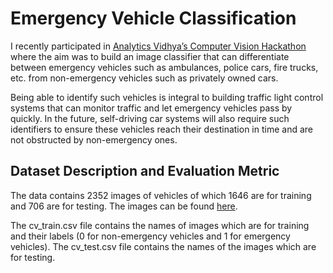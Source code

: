 # Emergency Vehicle Classification
I recently participated in [Analytics Vidhya’s Computer Vision Hackathon]( https://datahack.analyticsvidhya.com/contest/janatahack-computer-vision-hackathon/) where the aim was to build an image classifier that can differentiate between emergency vehicles such as ambulances, police cars, fire trucks, etc. from non-emergency vehicles such as privately owned cars.

Being able to identify such vehicles is integral to building traffic light control systems that can monitor traffic and let emergency vehicles pass by quickly. In the future, self-driving car systems will also require such identifiers to ensure these vehicles reach their destination in time and are not obstructed by non-emergency ones.

## Dataset Description and Evaluation Metric
The data contains 2352 images of vehicles of which 1646 are for training and 706 are for testing. The images can be found [here]( https://drive.google.com/drive/folders/1tbEA55PxB35S4HVUimAuzTw8yIf5gSyv?usp=sharing).

The cv_train.csv file contains the names of images which are for training and their labels (0 for non-emergency vehicles and 1 for emergency vehicles). The cv_test.csv file contains the names of the images which are for testing.
